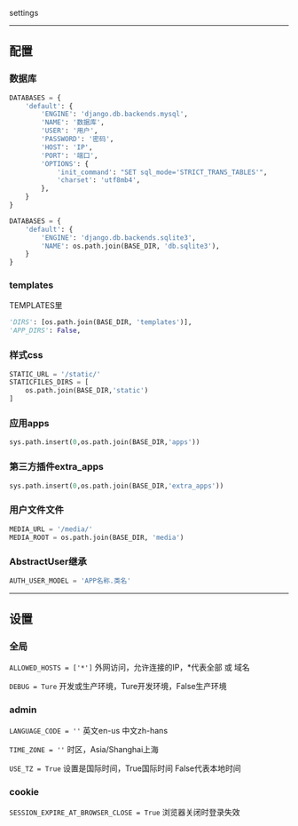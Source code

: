 settings



---

## 配置



### 数据库

```python
DATABASES = {
    'default': {
        'ENGINE': 'django.db.backends.mysql',
        'NAME': '数据库',
        'USER': '用户',
        'PASSWORD': '密码',
        'HOST': 'IP',
        'PORT': '端口',
        'OPTIONS': {
            'init_command': "SET sql_mode='STRICT_TRANS_TABLES'",
            'charset': 'utf8mb4',
        },
    }
}
```

```python
DATABASES = {
    'default': {
        'ENGINE': 'django.db.backends.sqlite3',
        'NAME': os.path.join(BASE_DIR, 'db.sqlite3'),
    }
}
```



### templates

TEMPLATES里

```python
'DIRS': [os.path.join(BASE_DIR, 'templates')],
'APP_DIRS': False,
```



### 样式css

```python
STATIC_URL = '/static/'
STATICFILES_DIRS = [
    os.path.join(BASE_DIR,'static')
]
```



### 应用apps

```python
sys.path.insert(0,os.path.join(BASE_DIR,'apps'))
```



### 第三方插件extra_apps

```python
sys.path.insert(0,os.path.join(BASE_DIR,'extra_apps'))
```



### 用户文件文件

```python
MEDIA_URL = '/media/'
MEDIA_ROOT = os.path.join(BASE_DIR, 'media')
```



### AbstractUser继承

```python
AUTH_USER_MODEL = 'APP名称.类名'
```



---

## 设置



### 全局

`ALLOWED_HOSTS = ['*']`    外网访问，允许连接的IP，*代表全部 或 域名

`DEBUG = Ture`    开发或生产环境，Ture开发环境，False生产环境



### admin

`LANGUAGE_CODE = ''`    英文en-us 中文zh-hans

`TIME_ZONE = ''`    时区，Asia/Shanghai上海

`USE_TZ = True`    设置是国际时间，True国际时间 False代表本地时间



### cookie

`SESSION_EXPIRE_AT_BROWSER_CLOSE = True`    浏览器关闭时登录失效











